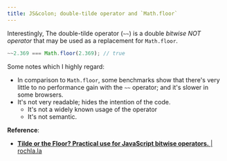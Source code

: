 ```yaml
---
title: JS&colon; double-tilde operator and `Math.floor`
---
```


Interestingly, The double-tilde operator (`~~`) is a double *bitwise NOT operator* that may be used as a replacement for `Math.floor`.

```js
~~2.369 === Math.floor(2.369); // true
```

Some notes which I highly regard:
- In comparison to  `Math.floor`, some benchmarks show that there's very little to no performance gain with the `~~` operator; and it's slower in some browsers.
- It's not very readable; hides the intention of the code.
  - It's not a widely known usage of the operator
  - It's not semantic.


**Reference**:
- [**Tilde or the Floor? Practical use for JavaScript bitwise operators.** | rochla.la](http://rocha.la/JavaScript-bitwise-operators-in-practice)
